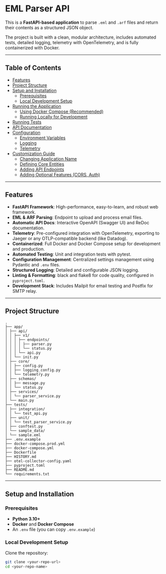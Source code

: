 # EML Parser API

This is a **FastAPI-based application** to parse `.eml` and `.arf` files and return their contents as a structured JSON object.

The project is built with a clean, modular architecture, includes automated tests, detailed logging, telemetry with OpenTelemetry, and is fully containerized with Docker.

---

## Table of Contents
- [Features](#features)
- [Project Structure](#project-structure)
- [Setup and Installation](#setup-and-installation)
  - [Prerequisites](#prerequisites)
  - [Local Development Setup](#local-development-setup)
- [Running the Application](#running-the-application)
  - [Using Docker Compose (Recommended)](#using-docker-compose-recommended)
  - [Running Locally for Development](#running-locally-for-development)
- [Running Tests](#running-tests)
- [API Documentation](#api-documentation)
- [Configuration](#configuration)
  - [Environment Variables](#environment-variables)
  - [Logging](#logging)
  - [Telemetry](#telemetry)
- [Customization Guide](#customization-guide)
  - [Changing Application Name](#changing-application-name)
  - [Defining Core Entities](#defining-core-entities)
  - [Adding API Endpoints](#adding-api-endpoints)
  - [Adding Optional Features (CORS, Auth)](#adding-optional-features-cors-auth)

---

## Features
- **FastAPI Framework**: High-performance, easy-to-learn, and robust web framework.  
- **EML & ARF Parsing**: Endpoint to upload and process email files.  
- **Automatic API Docs**: Interactive OpenAPI (Swagger UI) and ReDoc documentation.  
- **Telemetry**: Pre-configured integration with OpenTelemetry, exporting to Jaeger or any OTLP-compatible backend (like Datadog).  
- **Containerized**: Full Docker and Docker Compose setup for development and production.  
- **Automated Testing**: Unit and integration tests with pytest.  
- **Configuration Management**: Centralized settings management using Pydantic and `.env` files.  
- **Structured Logging**: Detailed and configurable JSON logging.  
- **Linting & Formatting**: black and flake8 for code quality, configured in `pyproject.toml`.  
- **Development Stack**: Includes Mailpit for email testing and Postfix for SMTP relay.  

---

## Project Structure
```
.
├── app/
│ ├── api/
│ │ ├── v1/
│ │ │ ├── endpoints/
│ │ │ │ ├── parser.py
│ │ │ │ └── status.py
│ │ │ └── api.py
│ │ └── init.py
│ ├── core/
│ │ ├── config.py
│ │ ├── logging_config.py
│ │ └── telemetry.py
│ ├── schemas/
│ │ ├── message.py
│ │ └── status.py
│ ├── services/
│ │ └── parser_service.py
│ └── main.py
├── tests/
│ ├── integration/
│ │ └── test_api.py
│ ├── unit/
│ │ └── test_parser_service.py
│ ├── conftest.py
│ └── sample_data/
│ └── sample.eml
├── .env.example
├── docker-compose.prod.yml
├── docker-compose.yml
├── Dockerfile
├── HISTORY.md
├── otel-collector-config.yaml
├── pyproject.toml
├── README.md
└── requirements.txt

```

---

## Setup and Installation

### Prerequisites
- **Python 3.10+**  
- **Docker** and **Docker Compose**  
- An `.env` file (you can copy `.env.example`)  

### Local Development Setup
Clone the repository:

```bash
git clone <your-repo-url>
cd <your-repo-name>
